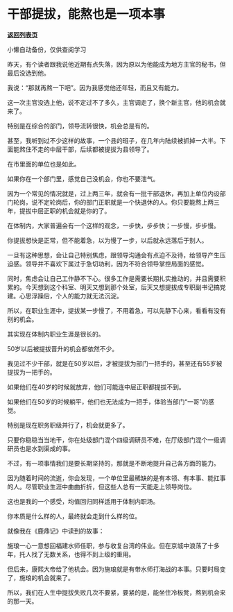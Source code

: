 # 干部提拔，能熬也是一项本事

[**返回列表页**](/gzh/费曼的小茶馆)

小懒自动备份，仅供查阅学习

昨天，有个读者跟我说他近期有点失落，因为原以为他能成为地方主官的秘书，但最后没选到他。

  

我说：“那就再熬一下吧”。因为我感觉他还年轻，而且又有能力。

  

这一次主官没选上他，说不定过不了多久，主官调走了，换个新主官，他的机会就来了。

  

特别是在综合的部门，领导流转很快，机会总是有的。

  

甚至，我听到过不少这样的故事，一个县的班子，在几年内陆续被抓掉一大半。下面能熬住不走的中层干部，后续都被提拔为县领导了。

  

在市里面的单位也是如此。

  

如果你在一个部门里，感觉自己没机会，你也不要泄气。

  

因为一个常见的情况就是，过上两三年，就会有一批干部退休，再加上单位内设部门轮岗，说不定轮岗后，你的部门正职就是一个快退休的人。你只要能熬上两三年，提拔中层正职的机会就是你的了。

  

在体制内，大家普遍会有一个这样的观念，一步快，步步快；一步慢，步步慢。

  

你提拔想快是正常，但不能着急，以为慢了一步，以后就永远落后于别人。

  

一旦有这种思想，会让自己特别焦虑，跟领导沟通会有点迫不及待，给领导产生压迫感。领导并不喜欢下属过于急切功利，因为不符合领导掌控局面的感觉。

  

同时，焦虑会让自己工作静不下心。很多工作是需要长期扎实推动的，并且需要积累的。今天想到这个科室、明天又想到那个处室，后天又想提拔成专职副书记搞党建。心思浮躁后，个人的能力就无法沉淀。

  

所以，在职业生涯中，提拔某一步慢了，不用着急，可以先静下心来，看看有没有别的机会。

  

其实现在体制内职业生涯是很长的。

  

50岁以后被提拔晋升的机会都依然不少。

  

我见过不少干部，就是在50岁以后，才被提拔为部门一把手的，甚至还有55岁被提拔为一把手的。

  

如果他们在40岁的时候就放弃，他们可能连中层正职都提拔不到。

  

如果他们在50岁的时候躺平，他们也无法成为一把手，体验当部门“一哥”的感觉。

  

特别是现在职务职级并行了，机会就更多了。

  

只要你稳稳当当地干，你在处级部门混个四级调研员不难，在厅级部门混个一级调研员也是水到渠成的事。

  

不过，有一项事情我们是要长期坚持的，那就是不断地提升自己各方面的能力。

  

因为随着时间的流逝，你会发现，一个单位里最稀缺的是有本领、有本事、能扛事的人。尽管职业生涯中曲曲折折，但这些人总有一天能走上领导岗位。

  

这也是我的一个感受，均值回归同样适用于体制内职场。

  

你本质是什么样的人，最终就会走到什么样的位。

  

就像我在《鹿鼎记》中读到的故事：

  

施琅一心一意想回福建水师任职，参与收复台湾的伟业。但在京城中浪荡了十多年，托人找了无数关系，也得不到上级的重用。

  

但后来，康熙大帝给了他机会。因为施琅就是有带水师打海战的本事。只要时局变了，施琅的机会就来了。

  

所以，我们在人生中提拔失败几次不要紧，要紧的是，能坐住冷板凳，熬到机会来的那一天。

